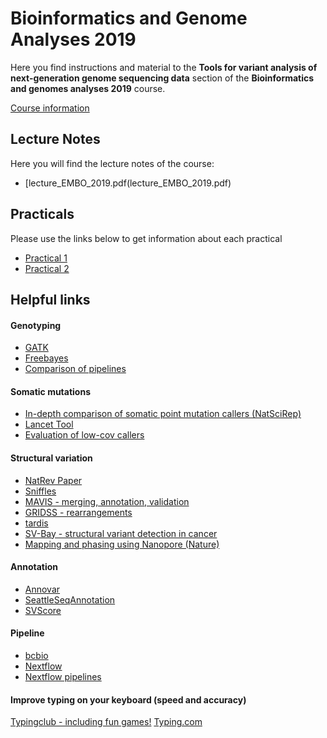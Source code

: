 # Bioinformatics and Genome Analyses 2019

Here you find instructions and material to the **Tools for variant analysis of next-generation genome sequencing data** section of the **Bioinformatics and genomes analyses 2019** course.

[Course information](https://webext.pasteur.fr/tekaia/BCGA2019.html)

## Lecture Notes
Here you will find the lecture notes of the course:<br/>
* [lecture_EMBO_2019.pdf(lecture_EMBO_2019.pdf) 

## Practicals
Please use the links below to get information about each practical
* [Practical 1](practical1.md)
* [Practical 2](practical2.md)

## Helpful links

#### Genotyping
* [GATK](https://software.broadinstitute.org/gatk/)
* [Freebayes](https://github.com/ekg/freebayes)
* [Comparison of pipelines](https://www.ncbi.nlm.nih.gov/pmc/articles/PMC4619817)

#### Somatic mutations
* [In-depth comparison of somatic point mutation callers (NatSciRep)](https://www.nature.com/articles/srep36540)
* [Lancet Tool](https://github.com/nygenome/lancet)
* [Evaluation of low-cov callers](https://www.nature.com/articles/srep43169)

#### Structural variation
* [NatRev Paper](https://www.ncbi.nlm.nih.gov/pubmed/21358748)
* [Sniffles](https://github.com/fritzsedlazeck/Sniffles)
* [MAVIS - merging, annotation, validation](http://mavis.bcgsc.ca/)
* [GRIDSS - rearrangements](https://genome.cshlp.org/content/early/2017/11/02/gr.222109.117.abstract)
* [tardis](https://github.com/BilkentCompGen/tardis)
* [SV-Bay - structural variant detection in cancer](https://github.com/InstitutCurie/SV-Bay)
* [Mapping and phasing using Nanopore (Nature)](https://www.nature.com/articles/s41467-017-01343-4)

#### Annotation
* [Annovar](http://annovar.openbioinformatics.org/en/latest/)
* [SeattleSeqAnnotation](http://snp.gs.washington.edu/SeattleSeqAnnotation)
* [SVScore](http://www.github.com/lganel/SVScore)

#### Pipeline
* [bcbio](https://github.com/bcbio/bcbio-nextgen)
* [Nextflow](https://www.nextflow.io/)
* [Nextflow pipelines](https://github.com/nf-core)


#### Improve typing on your keyboard (speed and accuracy)
[Typingclub - including fun games!](https://www.typingclub.com)
[Typing.com](https://www.typing.com)
